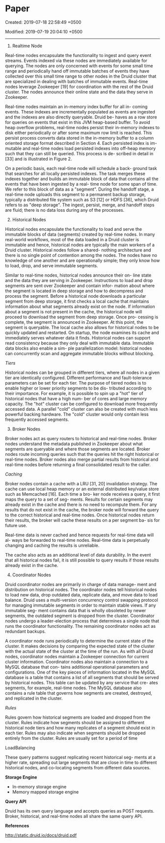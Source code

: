 # Paper

Created: 2019-07-18 22:58:49 +0500

Modified: 2019-07-19 20:04:10 +0500

---

1.  Realtime Node

Real-time nodes encapsulate the functionality to ingest and query event streams. Events indexed via these nodes are immediately available for querying. The nodes are only concerned with events for some small time range and periodically hand off immutable batches of events they have collected over this small time range to other nodes in the Druid cluster that are specialized in dealing with batches of immutable events. Real-time nodes leverage Zookeeper [19] for coordination with the rest of the Druid cluster. The nodes announce their online state and the data they serve in Zookeeper.

Real-time nodes maintain an in-memory index buffer for all in- coming events. These indexes are incrementally populated as events are ingested and the indexes are also directly queryable. Druid be- haves as a row store for queries on events that exist in this JVM heap-based buffer. To avoid heap overflow problems, real-time nodes persist their in-memory indexes to disk either periodically or after some maximum row limit is reached. This persist process converts data stored in the in-memory buffer to a column oriented storage format described in Section 4. Each persisted index is im- mutable and real-time nodes load persisted indexes into off-heap memory such that they can still be queried. This process is de- scribed in detail in [33] and is illustrated in Figure 2.

On a periodic basis, each real-time node will schedule a back- ground task that searches for all locally persisted indexes. The task merges these indexes together and builds an immutable block of data that contains all the events that have been ingested by a real- time node for some span of time. We refer to this block of data as a "segment". During the handoff stage, a real-time node uploads this segment to a permanent backup storage, typically a distributed file system such as S3 [12] or HDFS [36], which Druid refers to as "deep storage". The ingest, persist, merge, and handoff steps are fluid; there is no data loss during any of the processes.



2.  Historical Nodes

Historical nodes encapsulate the functionality to load and serve the immutable blocks of data (segments) created by real-time nodes. In many real-world workflows, most of the data loaded in a Druid cluster is immutable and hence, historical nodes are typically the main workers of a Druid cluster. Historical nodes follow a shared- nothing architecture and there is no single point of contention among the nodes. The nodes have no knowledge of one another and are operationally simple; they only know how to load, drop, and serve immutable segments.

Similar to real-time nodes, historical nodes announce their on- line state and the data they are serving in Zookeeper. Instructions to load and drop segments are sent over Zookeeper and contain infor- mation about where the segment is located in deep storage and how to decompress and process the segment. Before a historical node downloads a particular segment from deep storage, it first checks a local cache that maintains information about what segments already exist on the node. If information about a segment is not present in the cache, the historical node will proceed to download the segment from deep storage. Once pro- cessing is complete, the segment is announced in Zookeeper. At this point, the segment is queryable. The local cache also allows for historical nodes to be quickly updated and restarted. On startup, the node examines its cache and immediately serves whatever data it finds. Historical nodes can support read consistency because they only deal with immutable data. Immutable data blocks also enable a sim- ple parallelization model: historical nodes can concurrently scan and aggregate immutable blocks without blocking.

*Tiers*

Historical nodes can be grouped in different tiers, where all nodes in a given tier are identically configured. Different performance and fault-tolerance parameters can be set for each tier. The purpose of tiered nodes is to enable higher or lower priority segments to be dis- tributed according to their importance. For example, it is possible to spin up a "hot" tier of historical nodes that have a high num- ber of cores and large memory capacity. The "hot" cluster can be configured to download more frequently accessed data. A parallel "cold" cluster can also be created with much less powerful backing hardware. The "cold" cluster would only contain less frequently accessed segments.



3.  Broker Nodes

Broker nodes act as query routers to historical and real-time nodes. Broker nodes understand the metadata published in Zookeeper about what segments are queryable and where those segments are located. Broker nodes route incoming queries such that the queries hit the right historical or real-time nodes. Broker nodes also merge partial results from historical and real-time nodes before returning a final consolidated result to the caller.



*Caching*

Broker nodes contain a cache with a LRU [31, 20] invalidation strategy. The cache can use local heap memory or an external distributed key/value store such as Memcached [16]. Each time a bro- ker node receives a query, it first maps the query to a set of seg- ments. Results for certain segments may already exist in the cache and there is no need to recompute them. For any results that do not exist in the cache, the broker node will forward the query to the correct historical and real-time nodes. Once historical nodes return their results, the broker will cache these results on a per segment ba- sis for future use.

Real-time data is never cached and hence requests for real-time data will al- ways be forwarded to real-time nodes. Real-time data is perpetually changing and caching the results is unreliable.

The cache also acts as an additional level of data durability. In the event that all historical nodes fail, it is still possible to query results if those results already exist in the cache.



4.  Coordinator Nodes

Druid coordinator nodes are primarily in charge of data manage- ment and distribution on historical nodes. The coordinator nodes tell historical nodes to load new data, drop outdated data, replicate data, and move data to load balance. Druid uses a multi-version concurrency control swapping protocol for managing immutable segments in order to maintain stable views. If any immutable seg- ment contains data that is wholly obsoleted by newer segments, the outdated segment is dropped from the cluster. Coordinator nodes undergo a leader-election process that determines a single node that runs the coordinator functionality. The remaining coordinator nodes act as redundant backups.

A coordinator node runs periodically to determine the current state of the cluster. It makes decisions by comparing the expected state of the cluster with the actual state of the cluster at the time of the run. As with all Druid nodes, coordinator nodes maintain a Zookeeper connection for current cluster information. Coordinator nodes also maintain a connection to a MySQL database that con- tains additional operational parameters and configurations. One of the key pieces of information located in the MySQL database is a table that contains a list of all segments that should be served by historical nodes. This table can be updated by any service that cre- ates segments, for example, real-time nodes. The MySQL database also contains a rule table that governs how segments are created, destroyed, and replicated in the cluster.



*Rules*

Rules govern how historical segments are loaded and dropped from the cluster. Rules indicate how segments should be assigned to different historical node tiers and how many replicates of a segment should exist in each tier. Rules may also indicate when segments should be dropped entirely from the cluster. Rules are usually set for a period of time



LoadBalancing

These query patterns suggest replicating recent historical seg- ments at a higher rate, spreading out large segments that are close in time to different historical nodes, and co-locating segments from different data sources.



**Storage Engine**
-   In-memory storage engine
-   Memory mapped storage engine



**Query API**

Druid has its own query language and accepts queries as POST requests. Broker, historical, and real-time nodes all share the same query API.



**References**

<http://static.druid.io/docs/druid.pdf>
